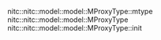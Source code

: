 nitc::nitc::model::model::MProxyType::mtype
nitc::nitc::model::model::MProxyType
nitc::nitc::model::model::MProxyType::init
